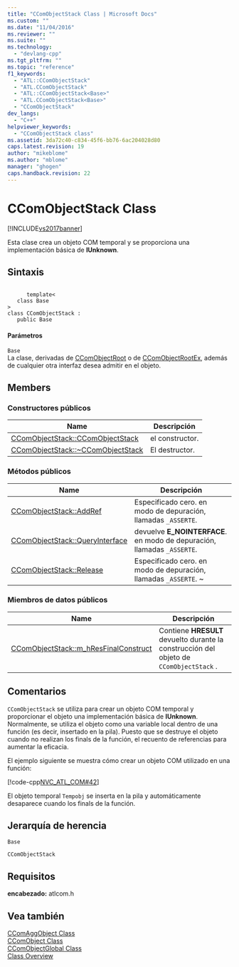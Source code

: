 ```yaml
---
title: "CComObjectStack Class | Microsoft Docs"
ms.custom: ""
ms.date: "11/04/2016"
ms.reviewer: ""
ms.suite: ""
ms.technology: 
  - "devlang-cpp"
ms.tgt_pltfrm: ""
ms.topic: "reference"
f1_keywords: 
  - "ATL::CComObjectStack"
  - "ATL.CComObjectStack"
  - "ATL::CComObjectStack<Base>"
  - "ATL.CComObjectStack<Base>"
  - "CComObjectStack"
dev_langs: 
  - "C++"
helpviewer_keywords: 
  - "CComObjectStack class"
ms.assetid: 3da72c40-c834-45f6-bb76-6ac204028d80
caps.latest.revision: 19
author: "mikeblome"
ms.author: "mblome"
manager: "ghogen"
caps.handback.revision: 22
---
```

# CComObjectStack Class
[!INCLUDE[vs2017banner](../../assembler/inline/includes/vs2017banner.md)]

Esta clase crea un objeto COM temporal y se proporciona una implementación básica de **IUnknown**.  
  
## Sintaxis  
  
```  
  
      template<  
   class Base   
>  
class CComObjectStack :  
   public Base  
```  
  
#### Parámetros  
 `Base`  
 La clase, derivadas de [CComObjectRoot](../../atl/reference/ccomobjectroot-class.md) o de [CComObjectRootEx](../../atl/reference/ccomobjectrootex-class.md), además de cualquier otra interfaz desea admitir en el objeto.  
  
## Members  
  
### Constructores públicos  
  
|Name|Descripción|  
|----------|-----------------|  
|[CComObjectStack::CComObjectStack](../Topic/CComObjectStack::CComObjectStack.md)|el constructor.|  
|[CComObjectStack::~CComObjectStack](../Topic/CComObjectStack::~CComObjectStack.md)|El destructor.|  
  
### Métodos públicos  
  
|Name|Descripción|  
|----------|-----------------|  
|[CComObjectStack::AddRef](../Topic/CComObjectStack::AddRef.md)|Especificado cero.  en modo de depuración, llamadas `_ASSERTE`.|  
|[CComObjectStack::QueryInterface](../Topic/CComObjectStack::QueryInterface.md)|devuelve **E\_NOINTERFACE**.  en modo de depuración, llamadas `_ASSERTE`.|  
|[CComObjectStack::Release](../Topic/CComObjectStack::Release.md)|Especificado cero.  en modo de depuración, llamadas `_ASSERTE`.  ~|  
  
### Miembros de datos públicos  
  
|Name|Descripción|  
|----------|-----------------|  
|[CComObjectStack::m\_hResFinalConstruct](../Topic/CComObjectStack::m_hResFinalConstruct.md)|Contiene **HRESULT** devuelto durante la construcción del objeto de `CComObjectStack` .|  
  
## Comentarios  
 `CComObjectStack` se utiliza para crear un objeto COM temporal y proporcionar el objeto una implementación básica de **IUnknown**.  Normalmente, se utiliza el objeto como una variable local dentro de una función \(es decir, insertado en la pila\).  Puesto que se destruye el objeto cuando no realizan los finals de la función, el recuento de referencias para aumentar la eficacia.  
  
 El ejemplo siguiente se muestra cómo crear un objeto COM utilizado en una función:  
  
 [!code-cpp[NVC_ATL_COM#42](../../atl/codesnippet/CPP/ccomobjectstack-class_1.cpp)]  
  
 El objeto temporal `Tempobj` se inserta en la pila y automáticamente desaparece cuando los finals de la función.  
  
## Jerarquía de herencia  
 `Base`  
  
 `CComObjectStack`  
  
## Requisitos  
 **encabezado:** atlcom.h  
  
## Vea también  
 [CComAggObject Class](../../atl/reference/ccomaggobject-class.md)   
 [CComObject Class](../../atl/reference/ccomobject-class.md)   
 [CComObjectGlobal Class](../../atl/reference/ccomobjectglobal-class.md)   
 [Class Overview](../../atl/atl-class-overview.md)